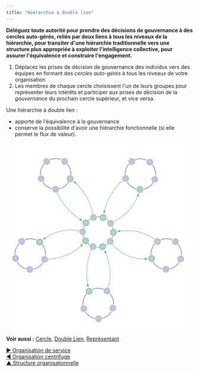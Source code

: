 ```yaml
---
title: "Hiérarchie à double lien"
---
```



**Déléguez toute autorité pour prendre des décisions de gouvernance à des cercles auto-gérés, reliés par deux liens à tous les niveaux de la hiérarchie, pour transiter d'une hiérarchie traditionnelle vers une structure plus appropriée à exploiter l'intelligence collective, pour assurer l'équivalence et construire l'engagement.**

1. Déplacez les prises de décision de gouvernance des individus vers des équipes en formant des <dfn data-info="Cercle: Une équipe auto-gouvernée et semi-autonome de personnes équivalentes qui collaborent pour rendre compte d&apos;un domaine.">cercles</dfn> <dfn data-info="Auto-gouvernance: Ensemble de personnes se gouvernant elles-mêmes selon les contraintes d&apos;un domaine.">auto-gérés</dfn> à tous les niveaux de votre organisation.
2. Les membres de chaque cercle choisissent l'un de leurs groupes pour représenter leurs intérêts et participer aux prises de décision de la <dfn data-info="Gouvernance: L&apos;acte de fixer des objectifs et de prendre et de modifier des décisions qui guident les gens à les atteindre.">gouvernance</dfn> du prochain cercle supérieur, et vice versa.

Une hiérarchie à double lien :

- apporte de l'équivalence à la gouvernance
- conserve la possibilité d'avoir une hiérarchie fonctionnelle (si elle permet le flux de valeur).

![Une hiérarchie à double lien n'est pas une hiérarchie ordinaire](img/structural-patterns/double-linked-hierarchy.png)

**Voir aussi :** [Cercle](Circle.html), [Double Lien](Double-Linking.html), [Représentant](Representative.html)

[&#9654; Organisation de service](service-organization.html)<br/>[&#9664; Organisation centrifuge](peach-organization.html)<br/>[&#9650; Structure organisationnelle](organizational-structure.html)

